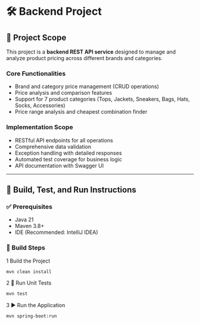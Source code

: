 # 🛠️ Backend Project

## 📌 Project Scope

This project is a **backend REST API service** designed to manage and analyze product pricing across different brands and categories.

### Core Functionalities
- Brand and category price management (CRUD operations)
- Price analysis and comparison features
- Support for 7 product categories (Tops, Jackets, Sneakers, Bags, Hats, Socks, Accessories)
- Price range analysis and cheapest combination finder

### Implementation Scope
- RESTful API endpoints for all operations
- Comprehensive data validation
- Exception handling with detailed responses
- Automated test coverage for business logic
- API documentation with Swagger UI

---

## 🚀 Build, Test, and Run Instructions

### ✅ Prerequisites
- Java 21
- Maven 3.8+
- IDE (Recommended: IntelliJ IDEA)

### 🔧 Build Steps

1 Build the Project

```bash
mvn clean install
```

2 🧪 Run Unit Tests

```bash
mvn test
```

3 ▶️ Run the Application

```bash
mvn spring-boot:run
```

